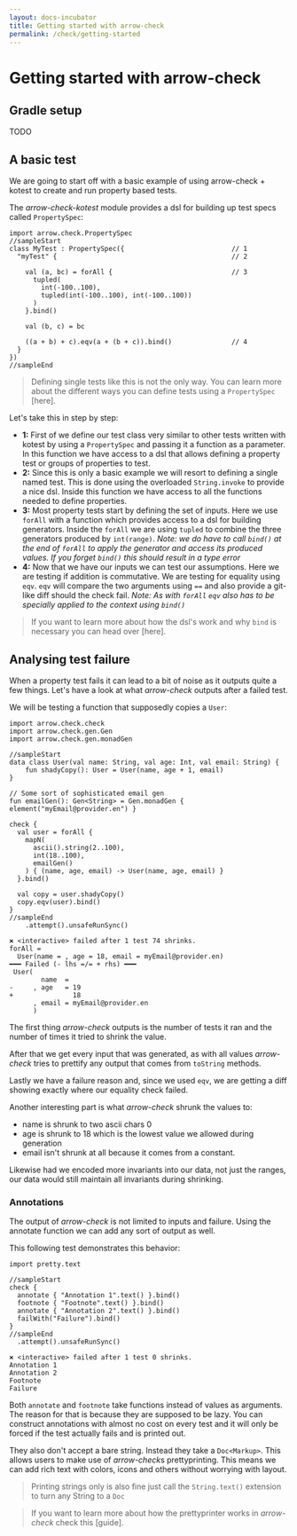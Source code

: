 ```yaml
---
layout: docs-incubator
title: Getting started with arrow-check
permalink: /check/getting-started
---
```


# Getting started with arrow-check

## Gradle setup

TODO

## A basic test

We are going to start off with a basic example of using arrow-check + kotest to create and run property based tests.

The *arrow-check-kotest* module provides a dsl for building up test specs called `PropertySpec`:
```kotlin:ank
import arrow.check.PropertySpec
//sampleStart
class MyTest : PropertySpec({                           // 1
  "myTest" {                                            // 2
    
    val (a, bc) = forAll {                              // 3
      tupled(
        int(-100..100),
        tupled(int(-100..100), int(-100..100))
      )
    }.bind()

    val (b, c) = bc

    ((a + b) + c).eqv(a + (b + c)).bind()               // 4
  }
})
//sampleEnd
```

> Defining single tests like this is not the only way. You can learn more about the different ways you can define tests using a `PropertySpec` [here].

Let's take this in step by step:
- **1:** First of we define our test class very similar to other tests written with kotest by using a `PropertySpec` and passing it a function as a parameter.
In this function we have access to a dsl that allows defining a property test or groups of properties to test.
- **2:** Since this is only a basic example we will resort to defining a single named test.
This is done using the overloaded `String.invoke` to provide a nice dsl. Inside this function we have access to all the functions needed to define properties.
- **3:** Most property tests start by defining the set of inputs. Here we use `forAll` with a function which provides access to a dsl for building generators.
Inside the `forAll` we are using `tupled` to combine the three generators produced by `int(range)`.
*Note: we do have to call `bind()` at the end of `forAll` to apply the generator and access its produced values. If you forget `bind()` this should result in a type error*
- **4:** Now that we have our inputs we can test our assumptions. Here we are testing if addition is commutative.
We are testing for equality using `eqv`. `eqv` will compare the two arguments using `==` and also provide a git-like diff should the check fail.
*Note: As with `forAll` `eqv` also has to be specially applied to the context using `bind()`*

> If you want to learn more about how the dsl's work and why `bind` is necessary you can head over [here].

## Analysing test failure

When a property test fails it can lead to a bit of noise as it outputs quite a few things.
Let's have a look at what *arrow-check* outputs after a failed test.

We will be testing a function that supposedly copies a `User`:
```kotlin:ank:silent
import arrow.check.check
import arrow.check.gen.Gen
import arrow.check.gen.monadGen

//sampleStart
data class User(val name: String, val age: Int, val email: String) {
    fun shadyCopy(): User = User(name, age + 1, email)
}

// Some sort of sophisticated email gen
fun emailGen(): Gen<String> = Gen.monadGen { element("myEmail@provider.en") }

check {
  val user = forAll {
    mapN(
      ascii().string(2..100),
      int(18..100),
      emailGen()
    ) { (name, age, email) -> User(name, age, email) }
  }.bind()
   
  val copy = user.shadyCopy()
  copy.eqv(user).bind()  
}
//sampleEnd
    .attempt().unsafeRunSync()
``` 
```
🞬 <interactive> failed after 1 test 74 shrinks.
forAll =
  User(name = , age = 18, email = myEmail@provider.en)
━━━ Failed (- lhs =/= + rhs) ━━━
 User(
        name  = 
-     , age   = 19
+               18
      , email = myEmail@provider.en
      )

```
The first thing *arrow-check* outputs is the number of tests it ran and the number of times it tried to shrink the value.

After that we get every input that was generated, as with all values *arrow-check* tries to prettify any output that comes from `toString` methods.

Lastly we have a failure reason and, since we used `eqv`, we are getting a diff showing exactly where our equality check failed.

Another interesting part is what *arrow-check* shrunk the values to:
- name is shrunk to two ascii chars 0
- age is shrunk to 18 which is the lowest value we allowed during generation
- email isn't shrunk at all because it comes from a constant.

Likewise had we encoded more invariants into our data, not just the ranges, our data would still maintain all invariants during shrinking.

### Annotations

The output of *arrow-check* is not limited to inputs and failure. Using the annotate function we can add any sort of output as well.

This following test demonstrates this behavior:
```kotlin:ank:silent
import pretty.text

//sampleStart
check {
  annotate { "Annotation 1".text() }.bind()
  footnote { "Footnote".text() }.bind()
  annotate { "Annotation 2".text() }.bind()
  failWith("Failure").bind()
}
//sampleEnd
  .attempt().unsafeRunSync()
```
```
🞬 <interactive> failed after 1 test 0 shrinks.
Annotation 1
Annotation 2
Footnote
Failure
```

Both `annotate` and `footnote` take functions instead of values as arguments. The reason for that is because they are supposed to be lazy.
You can construct annotations with almost no cost on every test and it will only be forced if the test actually fails and is printed out.

They also don't accept a bare string. Instead they take a `Doc<Markup>`.
This allows users to make use of *arrow-check*s prettyprinting. This means we can add rich text with colors, icons and others without worrying with layout.
> Printing strings only is also fine just call the `String.text()` extension to turn any String to a `Doc`

> If you want to learn more about how the prettyprinter works in *arrow-check* check this [guide].

## 
